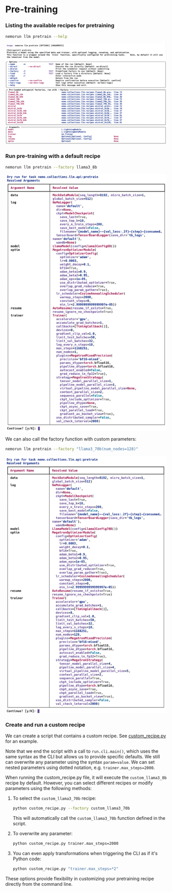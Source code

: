 # Pre-training

### Listing the available recipes for pretraining

```bash
nemorun llm pretrain --help
```

![recipe-listing](img/list-recipes.png)


### Run pre-training with a default recipe

```bash
nemorun llm pretrain --factory llama3_8b
```

![llama3_70b](img/llama3_70b.png)

We can also call the factory function with custom parameters:

```bash
nemorun llm pretrain --factory "llama3_70b(num_nodes=128)"
```

![llama3_70b-128-nodes](img/llama3_70b_128nodes.png)



### Create and run a custom recipe

We can create a script that contains a custom recipe. See [custom_recipe.py](custom_recipe.py) for an example.

Note that we end the script with a call to `run.cli.main()`, which uses the same syntax as the CLI but allows us to provide specific defaults. We still can overwrite any parameter using the syntax `param=value`. We can set nested parameters using dotted notation, e.g. `trainer.max_steps=2000`.

When running the custom_recipe.py file, it will execute the `custom_llama3_8b` recipe by default. However, you can select different recipes or modify parameters using the following methods:

1. To select the `custom_llama3_70b` recipe:
   ```bash
   python custom_recipe.py --factory custom_llama3_70b
   ```
   This will automatically call the `custom_llama3_70b` function defined in the script.

2. To overwrite any parameter:
   ```bash
   python custom_recipe.py trainer.max_steps=2000
   ```

3. You can even apply transformations when triggering the CLI as if it's Python code:
   ```bash
   python custom_recipe.py "trainer.max_steps=*2"
   ```

These options provide flexibility in customizing your pretraining recipe directly from the command line.